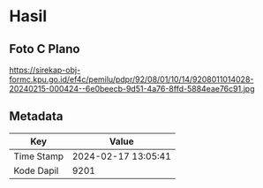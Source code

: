 # Hasil

## Foto C Plano

https://sirekap-obj-formc.kpu.go.id/ef4c/pemilu/pdpr/92/08/01/10/14/9208011014028-20240215-000424--6e0beecb-9d51-4a76-8ffd-5884eae76c91.jpg


## Metadata

| Key        | Value               |
| ---------- | ------------------- |
| Time Stamp | 2024-02-17 13:05:41 |
| Kode Dapil | 9201                |



